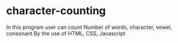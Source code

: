 # character-counting
In this program user can count Number of words, character, vowel, consonant
By the use of HTML, CSS, Javascript
